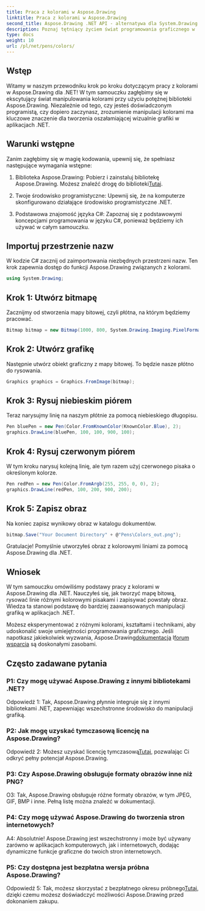 ```yaml
---
title: Praca z kolorami w Aspose.Drawing
linktitle: Praca z kolorami w Aspose.Drawing
second_title: Aspose.Drawing .NET API - alternatywa dla System.Drawing.Common
description: Poznaj tętniący życiem świat programowania graficznego w .NET dzięki Aspose.Drawing. Twórz oszałamiające efekty wizualne bez wysiłku.
type: docs
weight: 10
url: /pl/net/pens/colors/
---
```

## Wstęp

Witamy w naszym przewodniku krok po kroku dotyczącym pracy z kolorami w Aspose.Drawing dla .NET! W tym samouczku zagłębimy się w ekscytujący świat manipulowania kolorami przy użyciu potężnej biblioteki Aspose.Drawing. Niezależnie od tego, czy jesteś doświadczonym programistą, czy dopiero zaczynasz, zrozumienie manipulacji kolorami ma kluczowe znaczenie dla tworzenia oszałamiającej wizualnie grafiki w aplikacjach .NET.

## Warunki wstępne

Zanim zagłębimy się w magię kodowania, upewnij się, że spełniasz następujące wymagania wstępne:

1.  Biblioteka Aspose.Drawing: Pobierz i zainstaluj bibliotekę Aspose.Drawing. Możesz znaleźć drogę do biblioteki[Tutaj](https://releases.aspose.com/drawing/net/).

2. Twoje środowisko programistyczne: Upewnij się, że na komputerze skonfigurowano działające środowisko programistyczne .NET.

3. Podstawowa znajomość języka C#: Zapoznaj się z podstawowymi koncepcjami programowania w języku C#, ponieważ będziemy ich używać w całym samouczku.

## Importuj przestrzenie nazw

W kodzie C# zacznij od zaimportowania niezbędnych przestrzeni nazw. Ten krok zapewnia dostęp do funkcji Aspose.Drawing związanych z kolorami.

```csharp
using System.Drawing;
```

## Krok 1: Utwórz bitmapę

Zacznijmy od stworzenia mapy bitowej, czyli płótna, na którym będziemy pracować.

```csharp
Bitmap bitmap = new Bitmap(1000, 800, System.Drawing.Imaging.PixelFormat.Format32bppPArgb);
```

## Krok 2: Utwórz grafikę

Następnie utwórz obiekt graficzny z mapy bitowej. To będzie nasze płótno do rysowania.

```csharp
Graphics graphics = Graphics.FromImage(bitmap);
```

## Krok 3: Rysuj niebieskim piórem

Teraz narysujmy linię na naszym płótnie za pomocą niebieskiego długopisu.

```csharp
Pen bluePen = new Pen(Color.FromKnownColor(KnownColor.Blue), 2);
graphics.DrawLine(bluePen, 100, 100, 900, 100);
```

## Krok 4: Rysuj czerwonym piórem

W tym kroku narysuj kolejną linię, ale tym razem użyj czerwonego pisaka o określonym kolorze.

```csharp
Pen redPen = new Pen(Color.FromArgb(255, 255, 0, 0), 2);
graphics.DrawLine(redPen, 100, 200, 900, 200);
```

## Krok 5: Zapisz obraz

Na koniec zapisz wynikowy obraz w katalogu dokumentów.

```csharp
bitmap.Save("Your Document Directory" + @"Pens\Colors_out.png");
```

Gratulacje! Pomyślnie utworzyłeś obraz z kolorowymi liniami za pomocą Aspose.Drawing dla .NET.

## Wniosek

W tym samouczku omówiliśmy podstawy pracy z kolorami w Aspose.Drawing dla .NET. Nauczyłeś się, jak tworzyć mapę bitową, rysować linie różnymi kolorowymi pisakami i zapisywać powstały obraz. Wiedza ta stanowi podstawę do bardziej zaawansowanych manipulacji grafiką w aplikacjach .NET.

 Możesz eksperymentować z różnymi kolorami, kształtami i technikami, aby udoskonalić swoje umiejętności programowania graficznego. Jeśli napotkasz jakiekolwiek wyzwania, Aspose.Drawing[dokumentacja](https://reference.aspose.com/drawing/net/) I[forum wsparcia](https://forum.aspose.com/c/diagram/17) są doskonałymi zasobami.

## Często zadawane pytania

### P1: Czy mogę używać Aspose.Drawing z innymi bibliotekami .NET?

Odpowiedź 1: Tak, Aspose.Drawing płynnie integruje się z innymi bibliotekami .NET, zapewniając wszechstronne środowisko do manipulacji grafiką.

### P2: Jak mogę uzyskać tymczasową licencję na Aspose.Drawing?

 Odpowiedź 2: Możesz uzyskać licencję tymczasową[Tutaj](https://purchase.aspose.com/temporary-license/), pozwalając Ci odkryć pełny potencjał Aspose.Drawing.

### P3: Czy Aspose.Drawing obsługuje formaty obrazów inne niż PNG?

O3: Tak, Aspose.Drawing obsługuje różne formaty obrazów, w tym JPEG, GIF, BMP i inne. Pełną listę można znaleźć w dokumentacji.

### P4: Czy mogę używać Aspose.Drawing do tworzenia stron internetowych?

A4: Absolutnie! Aspose.Drawing jest wszechstronny i może być używany zarówno w aplikacjach komputerowych, jak i internetowych, dodając dynamiczne funkcje graficzne do twoich stron internetowych.

### P5: Czy dostępna jest bezpłatna wersja próbna Aspose.Drawing?

 Odpowiedź 5: Tak, możesz skorzystać z bezpłatnego okresu próbnego[Tutaj](https://releases.aspose.com/drawing/net/), dzięki czemu możesz doświadczyć możliwości Aspose.Drawing przed dokonaniem zakupu.
